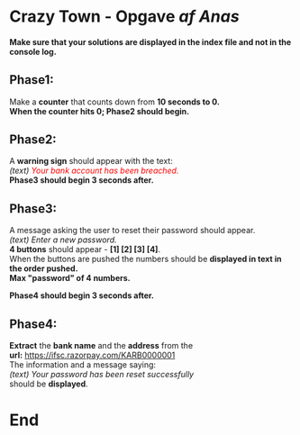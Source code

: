 # **Crazy Town - Opgave** *af Anas*

#### Make sure that your solutions are displayed in the index file and not in the console log.

## **Phase1:**

Make a **counter** that counts down from **10 seconds to 0.** <br>
**When the counter hits 0; Phase2 should begin.**

## **Phase2:**

A **warning sign** should appear with the text:<br>
*(text)<span style='color: red'>
Your bank account has been breached.*
</span><br>
**Phase3 should begin 3 seconds after.**

## **Phase3:**

A message asking the user to reset their password should appear.<br>
*(text) Enter a new password.*<br>
**4 buttons** should appear - **[1] [2] [3] [4]**.<br>
When the buttons are pushed the numbers should be **displayed in text in the order pushed.**<br>
**Max "password" of 4 numbers.**<br>

**Phase4 should begin 3 seconds after.**

## **Phase4:**

**Extract** the **bank name** and the **address** from the<br>
**url:** https://ifsc.razorpay.com/KARB0000001 <br>
The information and a message saying: <br>
*(text) Your password has been reset successfully* <br>
should be **displayed**.

# End